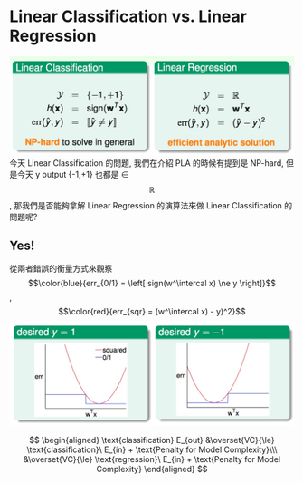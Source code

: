 # Linear Classification vs. Linear Regression
![](lc_compare_lr.jpg)
今天 Linear Classification 的問題, 我們在介紹 PLA 的時候有提到是 NP-hard, 但是今天 y output {-1,+1} 也都是 ∈ $$\mathbb{R}$$, 那我們是否能夠拿解 Linear Regression 的演算法來做 Linear Classification 的問題呢?

## Yes!
從兩者錯誤的衡量方式來觀察 $$\color{blue}{err_{0/1} = \left[ sign(w^\intercal x) \ne y \right]}$$ , $$\color{red}{err_{sqr} = (w^\intercal x) - y)^2}$$
![](error_measure_compare.jpg)

$$
\begin{aligned}
\text{classification} E_{out} &\overset{VC}{\le} \text{classification}\ E_{in} + \text{Penalty for Model Complexity}\\\
&\overset{VC}{\le} \text{regression}\ E_{in} + \text{Penalty for Model Complexity}
\end{aligned}
$$

